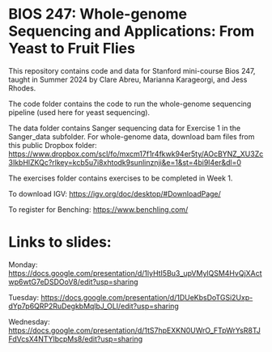 # BIOS 247: Whole-genome Sequencing and Applications: From Yeast to Fruit Flies

This repository contains code and data for Stanford mini-course Bios 247, taught in Summer 2024 by Clare Abreu, Marianna Karageorgi, and Jess Rhodes.

The code folder contains the code to run the whole-genome sequencing pipeline (used here for yeast sequencing).

The data folder contains Sanger sequencing data for Exercise 1 in the Sanger_data subfolder. For whole-genome data, download bam files from this public Dropbox folder: https://www.dropbox.com/scl/fo/mxcm17f1r4fkwk94er5ty/AOcBYNZ_XU3Zc3IkbHlZKQc?rlkey=kcb5u7i8xhtodk9sunlinznji&e=1&st=4bi9l4er&dl=0

The exercises folder contains exercises to be completed in Week 1.

To download IGV: https://igv.org/doc/desktop/#DownloadPage/

To register for Benching: https://www.benchling.com/

# Links to slides:

Monday: https://docs.google.com/presentation/d/1lyHtI5Bu3_upVMylQSM4HvQjXActwp6wtG7eDSDOoV8/edit?usp=sharing

Tuesday: https://docs.google.com/presentation/d/1DUeKbsDoTGSi2Uxp-dYp7p6QRP2RuDegkbMqlbJ_OLI/edit?usp=sharing

Wednesday: https://docs.google.com/presentation/d/1tS7hpEXKN0UWrO_FTpWrYsR8TJFdVcsX4NTYlbcpMs8/edit?usp=sharing



